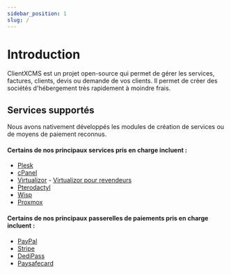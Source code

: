 ```yaml
---
sidebar_position: 1
slug: /
---
```


# Introduction

ClientXCMS est un projet open-source qui permet de gérer les services, factures, clients, devis ou demande de vos clients. Il permet de créer des sociétés d'hébergement très rapidement à moindre frais.
## Services supportés

Nous avons nativement développés les modules de création de services ou de moyens de paiement reconnus.

#### Certains de nos principaux services pris en charge incluent :
- [Plesk](https://clientxcms.com/marketplace/plesk)
- [cPanel](https://clientxcms.com/marketplace/Cpanel)
- [Virtualizor](https://clientxcms.com/marketplace/Virtualizor) - [Virtualizor pour revendeurs](https://clientxcms.com/marketplace/Virtualizorcloud)
- [Pterodactyl](https://clientxcms.com/marketplace/Pterodactyl)
- [Wisp](https://clientxcms.com/marketplace/Wisp)
- [Proxmox](https://clientxcms.com/marketplace/Proxmox)

#### Certains de nos principaux passerelles de paiements pris en charge incluent :

- [PayPal](https://clientxcms.com/marketplace/Paypal)
- [Stripe](https://clientxcms.com/marketplace/Stripe)
- [DediPass](https://clientxcms.com/marketplace/Dedipass) 
- [Paysafecard](https://clientxcms.com/marketplace/Paysafecard)
